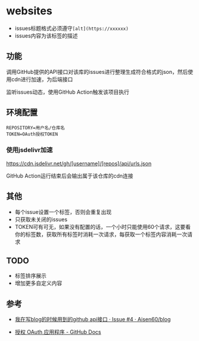 # websites

- issues标题格式必须遵守`[alt](https://xxxxxx)`
- issues内容为该标签的描述

## 功能

调用GitHub提供的API接口对该库的issues进行整理生成符合格式的json，然后使用cdn进行加速，为后端接口

监听issues动态，使用GitHub Action触发该项目执行

## 环境配置

```
REPOSITORY=用户名/仓库名
TOKEN=OAuth授权TOKEN
```

### 使用jsdelivr加速

https://cdn.jsdelivr.net/gh/[username]/[repos]/api/urls.json

GitHub Action运行结束后会输出属于该仓库的cdn连接

## 其他

- 每个issue设置一个标签，否则会重复出现
- 只获取未关闭的issues
- TOKEN可有可无，如果没有配置的话，一个小时只能使用60个请求，这要看你的标签数，获取所有标签时消耗一次请求，每获取一个标签内容消耗一次请求

## TODO

- 标签排序展示
- 增加更多自定义内容

## 参考

- [我在写blog的时候用到的github api接口 · Issue #4 · Aisen60/blog](https://github.com/Aisen60/blog/issues/4)

- [授权 OAuth 应用程序 - GitHub Docs](https://docs.github.com/cn/developers/apps/authorizing-oauth-apps)